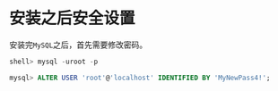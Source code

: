 # 安装之后安全设置 

安装完`MySQL`之后，首先需要修改密码。

```sql
shell> mysql -uroot -p

mysql> ALTER USER 'root'@'localhost' IDENTIFIED BY 'MyNewPass4!';
```
